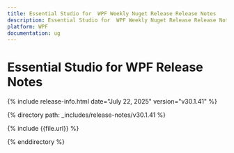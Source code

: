 ```yaml
---
title: Essential Studio for  WPF Weekly Nuget Release Release Notes  
description: Essential Studio for  WPF Weekly Nuget Release Release Notes  
platform: WPF
documentation: ug
---
```


# Essential Studio for  WPF  Release Notes  

{% include release-info.html date="July 22, 2025"  version="v30.1.41" %}

{% directory path: _includes/release-notes/v30.1.41 %}

{% include {{file.url}} %}

{% enddirectory %}